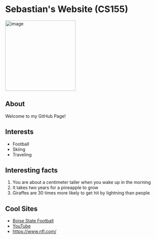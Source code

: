 # Sebastian's Website (CS155)

<img width="225" height="225" alt="image" src="https://github.com/user-attachments/assets/41639bd2-869d-4125-aa2a-8e922ce6080c" />

## About 
Welcome to my GitHub Page!  

## Interests
- Football  
- Skiing  
- Traveling

## Interesting facts 
1. You are about a centimeter taller when you wake up in the morning
2. It takes two years for a pineapple to grow
3. Giraffes are 30 times more likely to get hit by lightning than people

## Cool Sites
- [Boise State Football](https://broncosports.com/sports/football)  
- [YouTube](https://www.youtube.com/)  
- https://www.nfl.com/
